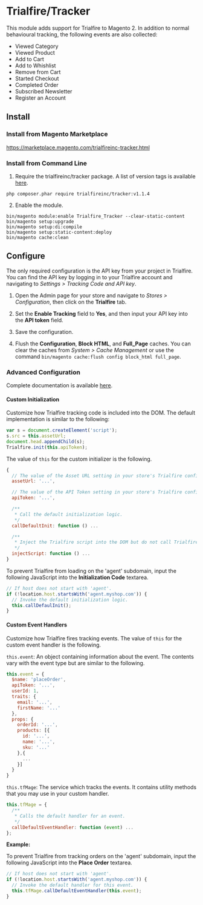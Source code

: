 # Trialfire/Tracker

This module adds support for Trialfire to Magento 2. In addition to normal behavioural tracking, the following events are also collected:

* Viewed Category
* Viewed Product
* Add to Cart
* Add to Whishlist
* Remove from Cart
* Started Checkout
* Completed Order
* Subscribed Newsletter
* Register an Account

## Install

### Install from Magento Marketplace

https://marketplace.magento.com/trialfireinc-tracker.html

### Install from Command Line

1. Require the trialfireinc/tracker package. A list of version tags is available [here](https://github.com/trialfire/magento2-tracker/releases).
```
php composer.phar require trialfireinc/tracker:v1.1.4
```

2. Enable the module.
```
bin/magento module:enable Trialfire_Tracker --clear-static-content
bin/magento setup:upgrade
bin/magento setup:di:compile
bin/magento setup:static-content:deploy
bin/magento cache:clean
```

## Configure

The only required configuration is the API key from your project in Trialfire. You can find the API key by logging in to your Trialfire account and navigating to _Settings > Tracking Code and API key_.

1. Open the Admin page for your store and navigate to _Stores > Configuration_, then click on the __Trialfire__ tab. 

2. Set the __Enable Tracking__ field to __Yes__, and then input your API key into the __API token__ field.

3. Save the configuration.

4. Flush the __Configuration__, __Block HTML__, and __Full_Page__ caches. You can clear the caches from _System > Cache Management_ or use the command `bin/magento cache:flush config block_html full_page`.

### Advanced Configuration

Complete documentation is available [here](https://docs.trialfire.com/#/magento2-tracker).

#### Custom Initialization

Customize how Trialfire tracking code is included into the DOM. 
The default implementation is similar to the following:
```js
var s = document.createElement('script');
s.src = this.assetUrl;
document.head.appendChild(s);
Trialfire.init(this.apiToken);
```

The value of `this` for the custom initializer is the following.
```js
{
  // The value of the Asset URL setting in your store's Trialfire configuration.
  assetUrl: '...',

  // The value of the API Token setting in your store's Trialfire configuration.
  apiToken: '...',                  

  /**
   * Call the default initialization logic.
   */
  callDefaultInit: function () ...  

  /**
   * Inject the Trialfire script into the DOM but do not call Trialfire.init().
   */
  injectScript: function () ...
}
```

To prevent Trialfire from loading on the 'agent' subdomain, input the following JavaScript into the __Initialization Code__ textarea.
```js
// If host does not start with 'agent'.
if (!location.host.startsWith('agent.myshop.com')) {
  // Invoke the default initialization logic.
  this.callDefaulInit();
}
```

#### Custom Event Handlers

Customize how Trialfire fires tracking events. 
The value of `this` for the custom event handler is the following.

`this.event`: 
An object containing information about the event. 
The contents vary with the event type but are similar to the following.
```js
this.event = {
  $name: 'placeOrder',
  apiToken: '...',
  userId: 1,
  traits: {
    email: '...',
    firstName: '...'
  },
  props: {
    orderId: '...',
    products: [{
      id: '...',
      name: '...',
      sku: '...'
    },{
      ...
    }]
  }
}
```
`this.tfMage`: 
The service which tracks the events. 
It contains utility methods that you may use in your custom handler.
```js
this.tfMage = {
  /**
   * Calls the default handler for an event.
   */
  callDefaultEventHandler: function (event) ...
};
```

__Example:__

To prevent Trialfire from tracking orders on the 'agent' subdomain, input the following JavaScript into the __Place Order__ textarea.
```js
// If host does not start with 'agent'.
if (!location.host.startsWith('agent.myshop.com')) {
  // Invoke the default handler for this event.
  this.tfMage.callDefaultEventHandler(this.event);
}
```